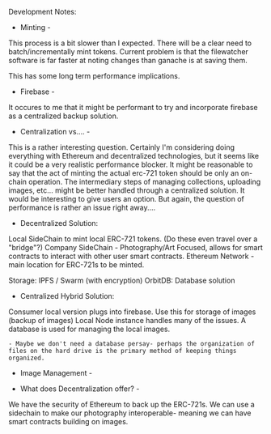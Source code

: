 Development Notes: 


- Minting - 

This process is a bit slower than I expected. There will be a clear need to batch/incrementally mint tokens. 
Current problem is that the filewatcher software is far faster at noting changes than ganache is at saving them. 

This has some long term performance implications. 

- Firebase - 

It occures to me that it might be performant to try and incorporate firebase as a centralized backup solution. 


- Centralization vs.... - 

This is a rather interesting question. Certainly I'm considering doing everything with Ethereum and decentralized technologies, 
but it seems like it could be a very realistic performance blocker. 
It might be reasonable to say that the act of minting the actual erc-721 token should be only an on-chain operation. 
The intermediary steps of managing collections, uploading images, etc... might be better handled through a centralized solution. 
It would be interesting to give users an option. But again, the question of performance is rather an issue right away....

- Decentralized Solution: 

Local SideChain to mint local ERC-721 tokens. (Do these even travel over a "bridge"?) 
Company SideChain - Photography/Art Focused, allows for smart contracts to interact with other user smart contracts. 
Ethereum Network - main location for ERC-721s to be minted. 

Storage: IPFS / Swarm (with encryption) 
OrbitDB: Database solution

- Centralized Hybrid Solution: 

Consumer local version plugs into firebase. Use this for storage of images (backup of images)
Local Node instance handles many of the issues. A database is used for managing the local images. 

    - Maybe we don't need a database persay- perhaps the organization of files on the hard drive is the primary method of keeping things organized. 

- Image Management - 

- What does Decentralization offer? - 

We have the security of Ethereum to back up the ERC-721s. 
We can use a sidechain to make our photography interoperable- meaning we can have smart contracts building on images. 


